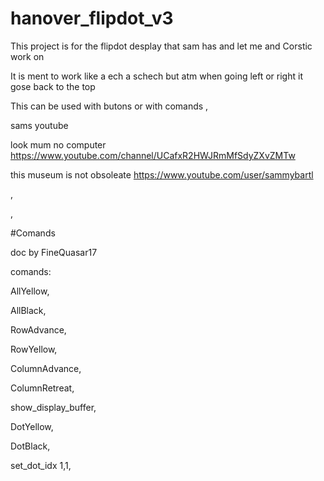 # hanover_flipdot_v3

This project is for the flipdot desplay that sam has and let me and Corstic work on

It is ment to work like a ech a schech but atm when going left or right it gose back to the top 

This can be used with butons or with comands
,

sams youtube

look mum no computer
https://www.youtube.com/channel/UCafxR2HWJRmMfSdyZXvZMTw

this museum is not obsoleate
https://www.youtube.com/user/sammybartl

,

,

#Comands

doc by FineQuasar17

comands:

AllYellow,

AllBlack,

RowAdvance,

RowYellow,

ColumnAdvance,

ColumnRetreat,

show_display_buffer,

DotYellow,

DotBlack,

set_dot_idx 1,1,

